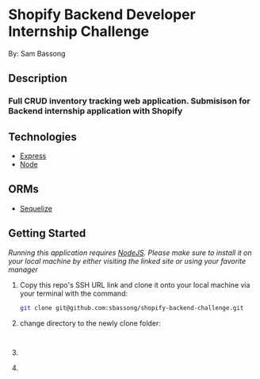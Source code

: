 # **Shopify Backend Developer Internship Challenge**
By: Sam Bassong

## **Description**
### Full CRUD inventory tracking web application. Submisison for Backend internship application with Shopify

## **Technologies**
*  [Express](https://reactjs.org/) 
*  [Node](https://polaris.shopify.com/)

## **ORMs**
*  [Sequelize](https://axios-http.com/)


## **Getting Started**
 *Running this application requires [NodeJS](https://nodejs.org/en/). Please make sure to install it on your local machine by either visiting the linked site or using your favorite manager*

1. Copy this repo's SSH URL link and clone it onto your local machine via your terminal with the command:
    ```sh 
    git clone git@github.com:sbassong/shopify-backend-challenge.git
    ```
1.  change directory to the newly clone folder:
    ```sh 
     
    ```
1.  
    ```sh 
   
    ```
1.  
    ```sh 
    
    ```